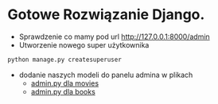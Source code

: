 # Gotowe Rozwiązanie Django.

- Sprawdzenie co mamy pod url http://127.0.0.1:8000/admin
- Utworzenie nowego super użytkownika
```python
python manage.py createsuperuser
```
- dodanie naszych modeli do panelu admina w plikach 
  - [admin.py dla movies](movies/admin.py)
  - [admin.py dla books](books/admin.py)